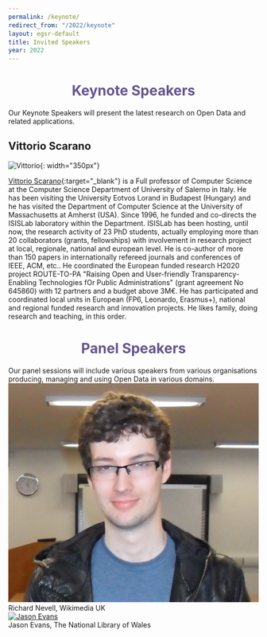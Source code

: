 ```yaml
---
permalink: /keynote/
redirect_from: "/2022/keynote"
layout: egsr-default
title: Invited Speakers
year: 2022
---
```


<h1 align="center" style="color:#64548C;"> Keynote Speakers </h1>
Our Keynote Speakers will present the latest research on Open Data and related applications.

## Vittorio Scarano

![Vittorio](https://docenti.unisa.it/uploads/rescue/foto/001717.jpg){: width="350px"}

[Vittorio Scarano](https://docenti.unisa.it/001717/en/home){:target="_blank"} is a Full professor of Computer Science at the Computer Science Department of University of Salerno in Italy. 
He has been visiting the University Eotvos Lorand in Budapest (Hungary) and he has visited the Department of Computer Science at the University of Massachusetts at Amherst (USA).
Since 1996, he  funded and co-directs the ISISLab laboratory within the Department. ISISLab has been hosting, until now, the research activity of 23 PhD students, actually employing more than 20 collaborators (grants, fellowships) with involvement in research project at local, regionale, national and european level. 
He is co-author of more than 150 papers in internationally refereed journals and conferences of IEEE, ACM, etc..
He coordinated the European funded research H2020 project ROUTE-TO-PA "Raising Open and User-friendly Transparency-Enabling Technologies fOr Public Administrations" (grant agreement No 645860) with 12 partners and a budget above 3M€. He has participated and coordinated local units in European (FP6, Leonardo, Erasmus+), national and regional funded research and innovation projects.
He likes family, doing research and teaching, in this order.


<!-- ### Title: Co-creation of Open Data: Open Data of the citizens, by the citizens, for the citizens!
 
Open data is data that is freely available to everyone to use and republish as they wish, without any kind of restrictions, be it copyright, patents or any other mechanisms of control. It is recently become a very important innovation for the Public Administration and citizens in order to improve the transparency and the awareness of the relationship government-citizens.

The seminar will describe the experiences generated by the EU H2020 Project ROUTE-TO-PA,  multidisciplinary innovation project, that, by combining expertise and research in the fields of e-government, computer science, learning science and economy, is aiming at improving the impact, towards citizens and within society, of ICT-based technology platforms for transparency.

The main objective of the project was to improve the engagement of citizens by making them able to socially interact over open data, by forming or joining existing online communities that share common interest and discuss common issues of relevance to local policy, service delivery, and regulation; citizens are also empowered to co-create open datasets, thereby becoming authors and actors in the Open Data ecosystem, rather than simple (maybe even advanced) users.

We will illustrate the guidelines of the project, the Social Platform for Open Data (SPOD) created by the project and several examples of real communities that are using the outcomes of the project, even 3 years after the end of the project. In particular we will describe the experience of HETOR (www.hetor.it) where communities are collectively creating knowledge (in the form of open datasets) about the local cultural heritage, collecting materials, oral traditions, and recollections of their local history. Finally we will explore how, by using Linked Open Data, it is possible to simply create a Virtual Exhibition from personalized requirements.

Acknowledgments: Most part of the work was supported by the grant of EU Horizon 2020 project ROUTE-TO-PA. We thank all the researchers of the ROUTE-TO-PA project for very interesting and useful discussions. We also thank all the participants of the project and all the citizens and organizations that collaborated in the use cases. -->


<h1 align="center" style="color:#64548C;"> Panel Speakers </h1>
Our panel sessions will include various speakers from various organisations producing, managing and using Open Data in various domains.

<div class="gallery">
  <a target="_blank" href="https://wikimedia.org.uk/wiki/User:Richard_Nevell_(WMUK)">
    <img src="../img/2022/richard.jpg" alt="RichardNevell">
  </a>
  <div class="desc">Richard Nevell, Wikimedia UK</div>
</div>
<div class="gallery">
  <a target="_blank" href="https://openuk.uk/profiles/jason-evans/">
    <img src="https://upload.wikimedia.org/wikipedia/commons/d/dd/Jason_Evans.jpg" alt="Jason Evans">
  </a>
  <div class="desc">Jason Evans, The National Library of Wales</div>
</div>

